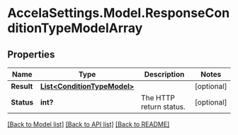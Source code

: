 # AccelaSettings.Model.ResponseConditionTypeModelArray
## Properties

Name | Type | Description | Notes
------------ | ------------- | ------------- | -------------
**Result** | [**List&lt;ConditionTypeModel&gt;**](ConditionTypeModel.md) |  | [optional] 
**Status** | **int?** | The HTTP return status. | [optional] 

[[Back to Model list]](../README.md#documentation-for-models) [[Back to API list]](../README.md#documentation-for-api-endpoints) [[Back to README]](../README.md)

